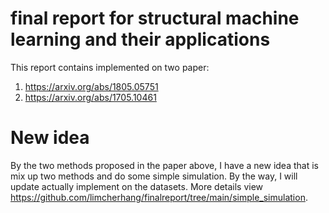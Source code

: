 # final report for structural machine learning and their applications

This report contains implemented on two paper:
  1. https://arxiv.org/abs/1805.05751
  2. https://arxiv.org/abs/1705.10461

# New idea

By the two methods proposed in the paper above, I have a new idea that is mix up two methods and do some simple simulation. By the way, I will update actually implement on the datasets. More details view https://github.com/limcherhang/finalreport/tree/main/simple_simulation.
